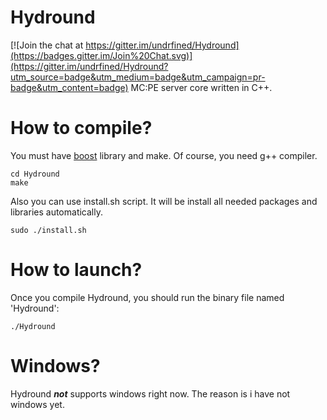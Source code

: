 # Hydround
[![Join the chat at https://gitter.im/undrfined/Hydround](https://badges.gitter.im/Join%20Chat.svg)](https://gitter.im/undrfined/Hydround?utm_source=badge&utm_medium=badge&utm_campaign=pr-badge&utm_content=badge)
MC:PE server core written in C++.
# How to compile?
You must have [boost](http://boost.org) library and make. Of course, you need g++ compiler.
```
cd Hydround
make
```
Also you can use install.sh script. It will be install all needed packages and libraries automatically.
```
sudo ./install.sh
```
# How to launch?
Once you compile Hydround, you should run the binary file named 'Hydround':
```
./Hydround
```
# Windows?
Hydround **_not_** supports windows right now. The reason is i have not windows yet.
